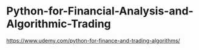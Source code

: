 # Python-for-Financial-Analysis-and-Algorithmic-Trading
https://www.udemy.com/python-for-finance-and-trading-algorithms/
